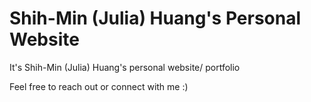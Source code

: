 # Shih-Min (Julia) Huang's Personal Website
 It's Shih-Min (Julia) Huang's personal website/ portfolio
 
 Feel free to reach out or connect with me :)
